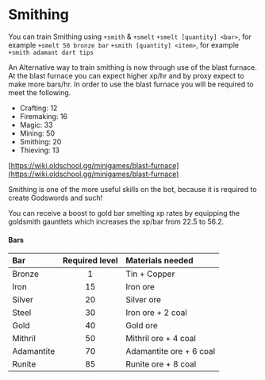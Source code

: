 # Smithing

You can train Smithing using `+smith` & `+smelt` `+smelt [quantity] <bar>`, for example `+smelt 50 bronze bar` `+smith [quantity] <item>`, for example `+smith adamant dart tips`

An Alternative way to train smithing is now through use of the blast furnace.  At the blast furnace you can expect higher xp/hr and by proxy expect to make more bars/hr.  In order to use the blast furnace you will be required to meet the following.

* Crafting: 12
* Firemaking: 16
* Magic: 33
* Mining: 50
* Smithing: 20
* Thieving: 13

[https://wiki.oldschool.gg/minigames/blast-furnace](https://wiki.oldschool.gg/minigames/blast-furnace)

Smithing is one of the more useful skills on the bot, because it is required to create Godswords and such!

You can receive a boost to gold bar smelting xp rates by equipping the goldsmith gauntlets which increases the xp/bar from 22.5 to 56.2.

#### Bars

| **Bar** | **Required level** | **Materials needed** |
| :--- | :---: | :--- |
| Bronze | 1 | Tin + Copper |
| Iron | 15 | Iron ore |
| Silver | 20 | Silver ore |
| Steel | 30 | Iron ore + 2 coal |
| Gold | 40 | Gold ore |
| Mithril | 50 | Mithril ore + 4 coal |
| Adamantite | 70 | Adamantite ore + 6 coal |
| Runite | 85 | Runite ore + 8 coal |



